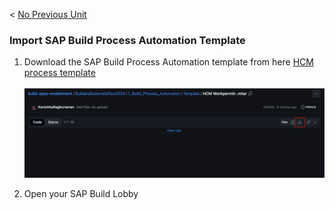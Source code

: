 < [No Previous Unit](/BuildandAutomateTour2024/1_Build_Process_Automation/readme.md)

### Import SAP Build Process Automation Template

1. Download the SAP Build Process Automation template from here <a href="https://github.com/SAP-samples/build-apps-enablement/blob/main/BuildandAutomateTour2024/1_Build_Process_Automation/Template/HCM%20Workpermit_.mtar">HCM process template</a><br><br>
![](/BuildandAutomateTour2024/Images/11_downloadtemplate.png)

2. Open your SAP Build Lobby